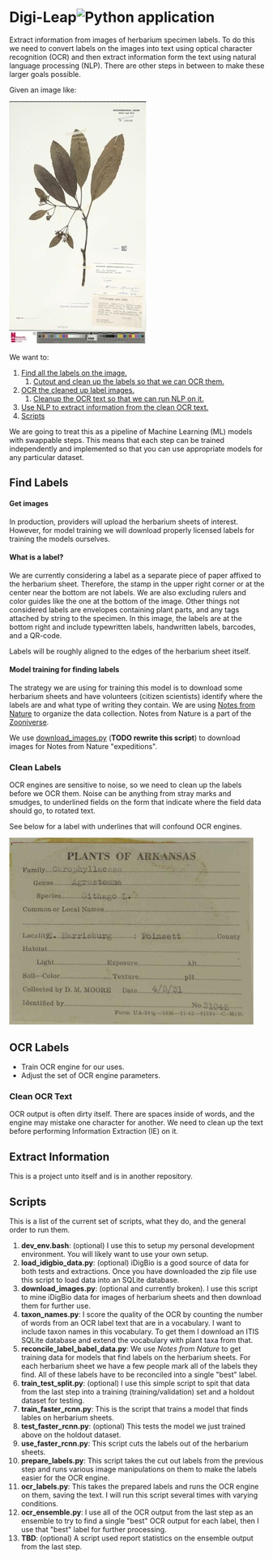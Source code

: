 # Digi-Leap![Python application](https://github.com/rafelafrance/digi_leap/workflows/CI/badge.svg)
Extract information from images of herbarium specimen labels. To do this we need to convert labels on the images into text using optical character recognition (OCR) and then extract information form the text using natural language processing (NLP). There are other steps in between to make these larger goals possible.

Given an image like:

![Figure 1: Herbarium sample image](assets/herbarium_sample_image.jpg)

We want to:
1. [Find all the labels on the image.](#Find-Labels)
   1. [Cutout and clean up the labels so that we can OCR them.](#Clean-Labels)
1. [OCR the cleaned up label images.](#OCR-Labels)
   1. [Cleanup the OCR text so that we can run NLP on it.](#Clean-OCR-Text)
1. [Use NLP to extract information from the clean OCR text.](#Extract-Information)
1. [Scripts](#Scripts)

We are going to treat this as a pipeline of Machine Learning (ML) models with swappable steps. This means that each step can be trained independently and implemented so that you can use appropriate models for any particular dataset.

## Find Labels

#### Get images

In production, providers will upload the herbarium sheets of interest. However, for model training we will download properly licensed labels for training the models ourselves.

#### What is a label?

We are currently considering a label as a separate piece of paper affixed to the herbarium sheet. Therefore, the stamp in the upper right corner or at the center near the bottom are not labels. We are also excluding rulers and color guides like the one at the bottom of the image. Other things not considered labels are envelopes containing plant parts, and any tags attached by string to the specimen. In this image, the labels are at the bottom right and include typewritten labels, handwritten labels, barcodes, and a QR-code.

Labels will be roughly aligned to the edges of the herbarium sheet itself.

#### Model training for finding labels

The strategy we are using for training this model is to download some herbarium sheets and have volunteers (citizen scientists) identify where the labels are and what type of writing they contain. We are using [Notes from Nature](https://www.zooniverse.org/organizations/md68135/notes-from-nature) to organize the data collection. Notes from Nature is a part of the [Zooniverse](https://www.zooniverse.org/).

We use [download_images.py](download_images.py) (**TODO rewrite this script**) to download images for Notes from Nature "expeditions".

### Clean Labels

OCR engines are sensitive to noise, so we need to clean up the labels before we OCR them. Noise can be anything from stray marks and smudges, to underlined fields on the form that indicate where the field data should go, to rotated text.

See below for a label with underlines that will confound OCR engines.

![Figure 2: Label with underlines](assets/label_with_underlines.jpg)

## OCR Labels

- Train OCR engine for our uses.
- Adjust the set of OCR engine parameters.

### Clean OCR Text

OCR output is often dirty itself. There are spaces inside of words, and the engine may mistake one character for another. We need to clean up the text before performing Information Extraction (IE) on it.

## Extract Information

This is a project unto itself and is in another repository.

## Scripts

This is a list of the current set of scripts, what they do, and the general order to run them.

1. **dev_env.bash**: (optional) I use this to setup my personal development environment. You will likely want to use your own setup.
1. **load_idigbio_data.py**: (optional) iDigBio is a good source of data for both tests and extractions. Once you have downloaded the zip file use this script to load data into an SQLite database.
1. **download_images.py**: (optional and currently broken). I use this script to mine iDigBio data for images of herbarium sheets and then download them for further use.
1. **taxon_names.py**: I score the quality of the OCR by counting the number of words from an OCR label text that are in a vocabulary. I want to include taxon names in this vocabulary. To get them I download an ITIS SQLite database and extend the vocabulary with plant taxa from that.
1. **reconcile_label_babel_data.py**: We use _Notes from Nature_ to get training data for models that find labels on the herbarium sheets. For each herbarium sheet we have a few people mark all of the labels they find. All of these labels have to be reconciled into a single "best" label.
1. **train_test_split.py**: (optional) I use this simple script to spit that data from the last step into a training (training/validation) set and a holdout dataset for testing.
1. **train_faster_rcnn.py**: This is the script that trains a model that finds lables on herbarium sheets.
1. **test_faster_rcnn.py**: (optional) This tests the model we just trained above on the holdout dataset.
1. **use_faster_rcnn.py**: This script cuts the labels out of the herbarium sheets.
1. **prepare_labels.py**: This script takes the cut out labels from the previous step and runs various image manipulations on them to make the labels easier for the OCR engine.
1. **ocr_labels.py**: This takes the prepared labels and runs the OCR engine on them, saving the text. I will run this script several times with varying conditions.
1. **ocr_ensemble.py**: I use all of the OCR output from the last step as an ensemble to try to find a single "best" OCR output for each label, then I use that "best" label for further processing.
1. **TBD**: (optional) A script used report statistics on the ensemble output from the last step.

